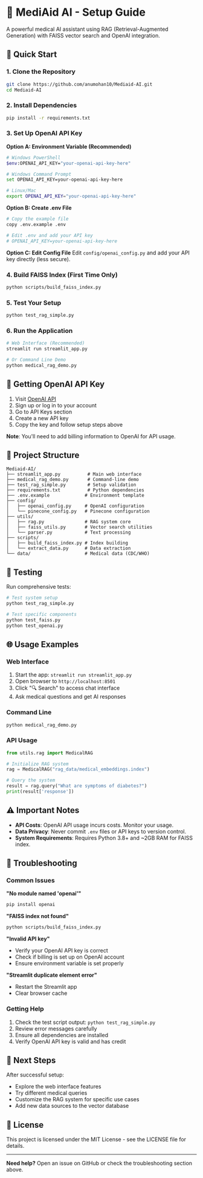 # 🏥 MediAid AI - Setup Guide

A powerful medical AI assistant using RAG (Retrieval-Augmented Generation) with FAISS vector search and OpenAI integration.

## 🚀 Quick Start

### 1. Clone the Repository
```bash
git clone https://github.com/anumohan10/Mediaid-AI.git
cd Mediaid-AI
```

### 2. Install Dependencies
```bash
pip install -r requirements.txt
```

### 3. Set Up OpenAI API Key

**Option A: Environment Variable (Recommended)**
```bash
# Windows PowerShell
$env:OPENAI_API_KEY="your-openai-api-key-here"

# Windows Command Prompt
set OPENAI_API_KEY=your-openai-api-key-here

# Linux/Mac
export OPENAI_API_KEY="your-openai-api-key-here"
```

**Option B: Create .env File**
```bash
# Copy the example file
copy .env.example .env

# Edit .env and add your API key
# OPENAI_API_KEY=your-openai-api-key-here
```

**Option C: Edit Config File**
Edit `config/openai_config.py` and add your API key directly (less secure).

### 4. Build FAISS Index (First Time Only)
```bash
python scripts/build_faiss_index.py
```

### 5. Test Your Setup
```bash
python test_rag_simple.py
```

### 6. Run the Application
```bash
# Web Interface (Recommended)
streamlit run streamlit_app.py

# Or Command Line Demo
python medical_rag_demo.py
```

## 🔑 Getting OpenAI API Key

1. Visit [OpenAI API](https://platform.openai.com/)
2. Sign up or log in to your account
3. Go to API Keys section
4. Create a new API key
5. Copy the key and follow setup steps above

**Note**: You'll need to add billing information to OpenAI for API usage.

## 📁 Project Structure

```
Mediaid-AI/
├── streamlit_app.py          # Main web interface
├── medical_rag_demo.py       # Command-line demo
├── test_rag_simple.py        # Setup validation
├── requirements.txt          # Python dependencies
├── .env.example             # Environment template
├── config/
│   ├── openai_config.py     # OpenAI configuration
│   └── pinecone_config.py   # Pinecone configuration
├── utils/
│   ├── rag.py               # RAG system core
│   ├── faiss_utils.py       # Vector search utilities
│   └── parser.py            # Text processing
├── scripts/
│   ├── build_faiss_index.py # Index building
│   └── extract_data.py      # Data extraction
└── data/                    # Medical data (CDC/WHO)
```

## 🧪 Testing

Run comprehensive tests:
```bash
# Test system setup
python test_rag_simple.py

# Test specific components
python test_faiss.py
python test_openai.py
```

## 🌐 Usage Examples

### Web Interface
1. Start the app: `streamlit run streamlit_app.py`
2. Open browser to `http://localhost:8501`
3. Click "🔍 Search" to access chat interface
4. Ask medical questions and get AI responses

### Command Line
```bash
python medical_rag_demo.py
```

### API Usage
```python
from utils.rag import MedicalRAG

# Initialize RAG system
rag = MedicalRAG("rag_data/medical_embeddings.index")

# Query the system
result = rag.query("What are symptoms of diabetes?")
print(result['response'])
```

## ⚠️ Important Notes

- **API Costs**: OpenAI API usage incurs costs. Monitor your usage.
- **Data Privacy**: Never commit `.env` files or API keys to version control.
- **System Requirements**: Requires Python 3.8+ and ~2GB RAM for FAISS index.

## 🔧 Troubleshooting

### Common Issues

**"No module named 'openai'"**
```bash
pip install openai
```

**"FAISS index not found"**
```bash
python scripts/build_faiss_index.py
```

**"Invalid API key"**
- Verify your OpenAI API key is correct
- Check if billing is set up on OpenAI account
- Ensure environment variable is set properly

**"Streamlit duplicate element error"**
- Restart the Streamlit app
- Clear browser cache

### Getting Help

1. Check the test script output: `python test_rag_simple.py`
2. Review error messages carefully
3. Ensure all dependencies are installed
4. Verify OpenAI API key is valid and has credit

## 🚀 Next Steps

After successful setup:
- Explore the web interface features
- Try different medical queries
- Customize the RAG system for specific use cases
- Add new data sources to the vector database

## 📝 License

This project is licensed under the MIT License - see the LICENSE file for details.

---

**Need help?** Open an issue on GitHub or check the troubleshooting section above.
